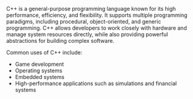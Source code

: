 C++ is a general-purpose programming language known for its high performance, efficiency, and flexibility. 
It supports multiple programming paradigms, including procedural, object-oriented, and generic programming. 
C++ allows developers to work closely with hardware and manage system resources directly, while also 
providing powerful abstractions for building complex software.

Common uses of C++ include:
- Game development
- Operating systems
- Embedded systems
- High-performance applications such as simulations and financial systems
